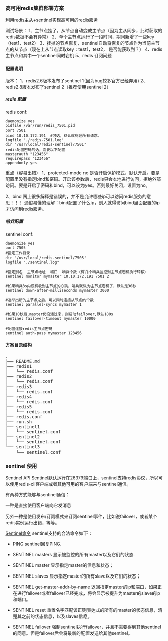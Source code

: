 ### 高可用redis集群部署方案

利用redis主从+sentinel实现高可用的redis服务 

测试场景： 
1、主节点挂了，从节点自动变成主节点（因为主从同步，此时获取的redis数据不会有异常） 
2、单个主节点运行了一段时间，期间新增了一些key（test1，test2） 
3、挂掉的节点恢复，sentinel自动将恢复的节点作为当前主节点的从节点（现在上从节点读取key：test1，test2， 是否能获取到？） 
4、redis主节点和其中一个sentinel同时宕机 
5、redis 订阅问题


#### 配置说明
版本：
1、redis2.6版本发布了sentinel 1(因为bug较多官方已经弃用)
2、redis2.8版本发布了sentinel 2（推荐使用sentinel 2）

##### redis 配置
redis conf:
```
daemonize yes
pidfile /var/run/redis_7501.pid
port 7501
bind 10.10.172.191  #可选，默认就处理所有请求。
logfile "./redis-7501.log"
dir "/usr/local/redis-sentinel/7501"
redis配置密码的话，需要以下配置
masterauth "123456"
requirepass "123456"
appendonly yes
```

重点（容易出错）
1、protected-mode no
是否开启保护模式，默认开启。要是配置里没有指定bind和密码。开启该参数后，redis只会本地进行访问，拒绝外部访问。要是开启了密码和bind，可以设为yes。否则最好关闭，设置为no。

2、bind
网上很多解释是错误的，并不是允许哪些ip可以访问redis服务的意思！！！
通俗易懂的理解：bind配置了什么ip，别人就得访问bind里面配置的ip才访问到redis服务。


##### 哨兵配置
sentinel conf:
```
daemonize yes 
port 7505
#指定工作目录
dir "/usr/local/redis-sentinel/7505"
logfile "./sentinel.log"

#指定别名  主节点地址  端口  哨兵个数（有几个哨兵监控到主节点宕机执行转移）
sentinel monitor mymaster 10.10.172.191 7501 2

#如果哨兵3s内没有收到主节点的心跳，哨兵就认为主节点宕机了，默认是30秒
sentinel down-after-milliseconds mymaster 3000

#选举出新的主节点之后，可以同时连接从节点的个数
sentinel parallel-syncs mymaster 1

#如果10秒后,master仍没活过来，则启动failover,默认180s
sentinel failover-timeout mymaster 10000

#配置连接redis主节点密码
sentinel auth-pass mymaster 123456
```
#### 方案目录结构
<pre>
.
├── README.md
├── redis1
│   └── redis.conf
├── redis2
│   └── redis.conf
├── redis3
│   └── redis.conf
├── redis4
│   └── redis.conf
├── redis5
│   └── redis.conf
├── redis.conf
├── run.sh
├── sentinel1
│   └── sentinel.conf
├── sentinel2
│   └── sentinel.conf
└── sentinel3
    └── sentinel.conf
</pre>

### sentinel 使用
Sentinel API
Sentinel默认运行在26379端口上，sentinel支持redis协议，所以可以使用redis-cli客户端或者其他可用的客户端来与sentinel通信。

有两种方式能够与sentinel通信：

一种是直接使用客户端向它发消息

另外一种是使用发布/订阅模式来订阅sentinel事件，比如说failover，或者某个redis实例运行出错，等等。

[Sentinel命令](http://redisdoc.com/topic/sentinel.html#sentinel-api "Sentinel命令")
sentinel支持的合法命令如下：

- PING sentinel回复PING.

- SENTINEL masters 显示被监控的所有master以及它们的状态.

- SENTINEL master <master name> 显示指定master的信息和状态；

- SENTINEL slaves <master name> 显示指定master的所有slave以及它们的状态；

- SENTINEL get-master-addr-by-name <master name> 返回指定master的ip和端口，如果正在进行failover或者failover已经完成，将会显示被提升为master的slave的ip和端口。

- SENTINEL reset <pattern> 重置名字匹配该正则表达式的所有的master的状态信息，清楚其之前的状态信息，以及slaves信息。

- SENTINEL failover <master name> 强制sentinel执行failover，并且不需要得到其他sentinel的同意。但是failover后会将最新的配置发送给其他sentinel。
